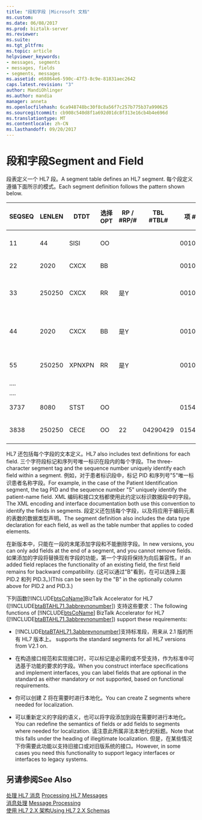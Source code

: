 ```yaml
---
title: "段和字段 |Microsoft 文档"
ms.custom: 
ms.date: 06/08/2017
ms.prod: biztalk-server
ms.reviewer: 
ms.suite: 
ms.tgt_pltfrm: 
ms.topic: article
helpviewer_keywords:
- messages, segments
- messages, fields
- segments, messages
ms.assetid: e68864e6-590c-47f3-8c9e-81831aec2642
caps.latest.revision: "3"
author: MandiOhlinger
ms.author: mandia
manager: anneta
ms.openlocfilehash: 6ca948748bc30f8c8a56f7c257b775b37a990625
ms.sourcegitcommit: cb908c540d8f1a692d01dc8f313e16cb4b4e696d
ms.translationtype: MT
ms.contentlocale: zh-CN
ms.lasthandoff: 09/20/2017
---
```

# <a name="segment-and-field"></a><span data-ttu-id="71c7d-102">段和字段</span><span class="sxs-lookup"><span data-stu-id="71c7d-102">Segment and Field</span></span>
<span data-ttu-id="71c7d-103">段表定义一个 HL7 段。</span><span class="sxs-lookup"><span data-stu-id="71c7d-103">A segment table defines an HL7 segment.</span></span> <span data-ttu-id="71c7d-104">每个段定义遵循下面所示的模式。</span><span class="sxs-lookup"><span data-stu-id="71c7d-104">Each segment definition follows the pattern shown below.</span></span>  
  
|<span data-ttu-id="71c7d-105">SEQ</span><span class="sxs-lookup"><span data-stu-id="71c7d-105">SEQ</span></span>|<span data-ttu-id="71c7d-106">LEN</span><span class="sxs-lookup"><span data-stu-id="71c7d-106">LEN</span></span>|<span data-ttu-id="71c7d-107">DT</span><span class="sxs-lookup"><span data-stu-id="71c7d-107">DT</span></span>|<span data-ttu-id="71c7d-108">选择</span><span class="sxs-lookup"><span data-stu-id="71c7d-108">OPT</span></span>|<span data-ttu-id="71c7d-109">RP / #</span><span class="sxs-lookup"><span data-stu-id="71c7d-109">RP/#</span></span>|<span data-ttu-id="71c7d-110">TBL #</span><span class="sxs-lookup"><span data-stu-id="71c7d-110">TBL#</span></span>|<span data-ttu-id="71c7d-111">项 #</span><span class="sxs-lookup"><span data-stu-id="71c7d-111">ITEM#</span></span>|<span data-ttu-id="71c7d-112">元素名称</span><span class="sxs-lookup"><span data-stu-id="71c7d-112">ELEMENT NAME</span></span>|  
|---------|---------|--------|---------|------------|-----------|------------|------------------|  
|<span data-ttu-id="71c7d-113">1</span><span class="sxs-lookup"><span data-stu-id="71c7d-113">1</span></span>|<span data-ttu-id="71c7d-114">4</span><span class="sxs-lookup"><span data-stu-id="71c7d-114">4</span></span>|<span data-ttu-id="71c7d-115">SI</span><span class="sxs-lookup"><span data-stu-id="71c7d-115">SI</span></span>|<span data-ttu-id="71c7d-116">O</span><span class="sxs-lookup"><span data-stu-id="71c7d-116">O</span></span>|||<span data-ttu-id="71c7d-117">00104</span><span class="sxs-lookup"><span data-stu-id="71c7d-117">00104</span></span>|<span data-ttu-id="71c7d-118">设置 PID 的 ID-</span><span class="sxs-lookup"><span data-stu-id="71c7d-118">Set ID - PID</span></span>|  
|<span data-ttu-id="71c7d-119">2</span><span class="sxs-lookup"><span data-stu-id="71c7d-119">2</span></span>|<span data-ttu-id="71c7d-120">20</span><span class="sxs-lookup"><span data-stu-id="71c7d-120">20</span></span>|<span data-ttu-id="71c7d-121">CX</span><span class="sxs-lookup"><span data-stu-id="71c7d-121">CX</span></span>|<span data-ttu-id="71c7d-122">B</span><span class="sxs-lookup"><span data-stu-id="71c7d-122">B</span></span>|||<span data-ttu-id="71c7d-123">00105</span><span class="sxs-lookup"><span data-stu-id="71c7d-123">00105</span></span>|<span data-ttu-id="71c7d-124">患者 ID</span><span class="sxs-lookup"><span data-stu-id="71c7d-124">Patient ID</span></span>|  
|<span data-ttu-id="71c7d-125">3</span><span class="sxs-lookup"><span data-stu-id="71c7d-125">3</span></span>|<span data-ttu-id="71c7d-126">250</span><span class="sxs-lookup"><span data-stu-id="71c7d-126">250</span></span>|<span data-ttu-id="71c7d-127">CX</span><span class="sxs-lookup"><span data-stu-id="71c7d-127">CX</span></span>|<span data-ttu-id="71c7d-128">R</span><span class="sxs-lookup"><span data-stu-id="71c7d-128">R</span></span>|<span data-ttu-id="71c7d-129">是</span><span class="sxs-lookup"><span data-stu-id="71c7d-129">Y</span></span>||<span data-ttu-id="71c7d-130">00106</span><span class="sxs-lookup"><span data-stu-id="71c7d-130">00106</span></span>|<span data-ttu-id="71c7d-131">患者标识符列表</span><span class="sxs-lookup"><span data-stu-id="71c7d-131">Patient Identifier List</span></span>|  
|<span data-ttu-id="71c7d-132">4</span><span class="sxs-lookup"><span data-stu-id="71c7d-132">4</span></span>|<span data-ttu-id="71c7d-133">20</span><span class="sxs-lookup"><span data-stu-id="71c7d-133">20</span></span>|<span data-ttu-id="71c7d-134">CX</span><span class="sxs-lookup"><span data-stu-id="71c7d-134">CX</span></span>|<span data-ttu-id="71c7d-135">B</span><span class="sxs-lookup"><span data-stu-id="71c7d-135">B</span></span>|<span data-ttu-id="71c7d-136">是</span><span class="sxs-lookup"><span data-stu-id="71c7d-136">Y</span></span>||<span data-ttu-id="71c7d-137">00107</span><span class="sxs-lookup"><span data-stu-id="71c7d-137">00107</span></span>|<span data-ttu-id="71c7d-138">备用患者 ID-PID</span><span class="sxs-lookup"><span data-stu-id="71c7d-138">Alternate Patient ID - PID</span></span>|  
|<span data-ttu-id="71c7d-139">5</span><span class="sxs-lookup"><span data-stu-id="71c7d-139">5</span></span>|<span data-ttu-id="71c7d-140">250</span><span class="sxs-lookup"><span data-stu-id="71c7d-140">250</span></span>|<span data-ttu-id="71c7d-141">XPN</span><span class="sxs-lookup"><span data-stu-id="71c7d-141">XPN</span></span>|<span data-ttu-id="71c7d-142">R</span><span class="sxs-lookup"><span data-stu-id="71c7d-142">R</span></span>|<span data-ttu-id="71c7d-143">是</span><span class="sxs-lookup"><span data-stu-id="71c7d-143">Y</span></span>||<span data-ttu-id="71c7d-144">00108</span><span class="sxs-lookup"><span data-stu-id="71c7d-144">00108</span></span>|<span data-ttu-id="71c7d-145">患者名称</span><span class="sxs-lookup"><span data-stu-id="71c7d-145">Patient Name</span></span>|  
|<span data-ttu-id="71c7d-146">..</span><span class="sxs-lookup"><span data-stu-id="71c7d-146">..</span></span>||||||||  
|<span data-ttu-id="71c7d-147">..</span><span class="sxs-lookup"><span data-stu-id="71c7d-147">..</span></span>||||||||  
|<span data-ttu-id="71c7d-148">37</span><span class="sxs-lookup"><span data-stu-id="71c7d-148">37</span></span>|<span data-ttu-id="71c7d-149">80</span><span class="sxs-lookup"><span data-stu-id="71c7d-149">80</span></span>|<span data-ttu-id="71c7d-150">ST</span><span class="sxs-lookup"><span data-stu-id="71c7d-150">ST</span></span>|<span data-ttu-id="71c7d-151">O</span><span class="sxs-lookup"><span data-stu-id="71c7d-151">O</span></span>|||<span data-ttu-id="71c7d-152">01541</span><span class="sxs-lookup"><span data-stu-id="71c7d-152">01541</span></span>|<span data-ttu-id="71c7d-153">大的压力</span><span class="sxs-lookup"><span data-stu-id="71c7d-153">Strain</span></span>|  
|<span data-ttu-id="71c7d-154">38</span><span class="sxs-lookup"><span data-stu-id="71c7d-154">38</span></span>|<span data-ttu-id="71c7d-155">250</span><span class="sxs-lookup"><span data-stu-id="71c7d-155">250</span></span>|<span data-ttu-id="71c7d-156">CE</span><span class="sxs-lookup"><span data-stu-id="71c7d-156">CE</span></span>|<span data-ttu-id="71c7d-157">O</span><span class="sxs-lookup"><span data-stu-id="71c7d-157">O</span></span>|<span data-ttu-id="71c7d-158">2</span><span class="sxs-lookup"><span data-stu-id="71c7d-158">2</span></span>|<span data-ttu-id="71c7d-159">0429</span><span class="sxs-lookup"><span data-stu-id="71c7d-159">0429</span></span>|<span data-ttu-id="71c7d-160">01542</span><span class="sxs-lookup"><span data-stu-id="71c7d-160">01542</span></span>|<span data-ttu-id="71c7d-161">生产类代码</span><span class="sxs-lookup"><span data-stu-id="71c7d-161">Production Class Code</span></span>|  
  
 <span data-ttu-id="71c7d-162">HL7 还包括每个字段的文本定义。</span><span class="sxs-lookup"><span data-stu-id="71c7d-162">HL7 also includes text definitions for each field.</span></span> <span data-ttu-id="71c7d-163">三个字符段标记和序列号唯一标识在段内的每个字段。</span><span class="sxs-lookup"><span data-stu-id="71c7d-163">The three-character segment tag and the sequence number uniquely identify each field within a segment.</span></span> <span data-ttu-id="71c7d-164">例如，对于患者标识段中，标记 PID 和序列号"5"唯一标识患者名称字段。</span><span class="sxs-lookup"><span data-stu-id="71c7d-164">For example, in the case of the Patient Identification segment, the tag PID and the sequence number "5" uniquely identify the patient-name field.</span></span> <span data-ttu-id="71c7d-165">XML 编码和接口文档都使用此约定以标识数据段中的字段。</span><span class="sxs-lookup"><span data-stu-id="71c7d-165">The XML encoding and interface documentation both use this convention to identify the fields in segments.</span></span> <span data-ttu-id="71c7d-166">段定义还包括每个字段，以及将应用于编码元素的表数的数据类型声明。</span><span class="sxs-lookup"><span data-stu-id="71c7d-166">The segment definition also includes the data type declaration for each field, as well as the table number that applies to coded elements.</span></span>  
  
 <span data-ttu-id="71c7d-167">在新版本中，只能在一段的末尾添加字段和不能删除字段。</span><span class="sxs-lookup"><span data-stu-id="71c7d-167">In new versions, you can only add fields at the end of a segment, and you cannot remove fields.</span></span> <span data-ttu-id="71c7d-168">如果添加的字段将替换现有字段的功能，第一个字段将保持为向后兼容性。</span><span class="sxs-lookup"><span data-stu-id="71c7d-168">If an added field replaces the functionality of an existing field, the first field remains for backward compatibility.</span></span> <span data-ttu-id="71c7d-169">(这可以通过"B"看到，在可以选择上面 PID.2 和列 PID.3。)</span><span class="sxs-lookup"><span data-stu-id="71c7d-169">(This can be seen by the "B" in the optionally column above for PID.2 and PID.3.)</span></span>  
  
 <span data-ttu-id="71c7d-170">下列函数[!INCLUDE[btsCoName](../../includes/btsconame-md.md)]BizTalk Accelerator for HL7 ([!INCLUDE[btaBTAHL71.3abbrevnonumber](../../includes/btabtahl71-3abbrevnonumber-md.md)]) 支持这些要求：</span><span class="sxs-lookup"><span data-stu-id="71c7d-170">The following functions of [!INCLUDE[btsCoName](../../includes/btsconame-md.md)] BizTalk Accelerator for HL7 ([!INCLUDE[btaBTAHL71.3abbrevnonumber](../../includes/btabtahl71-3abbrevnonumber-md.md)]) support these requirements:</span></span>  
  
-   [!INCLUDE[btaBTAHL71.3abbrevnonumber](../../includes/btabtahl71-3abbrevnonumber-md.md)]<span data-ttu-id="71c7d-171">支持标准段，用来从 2.1 版的所有 HL7 版本上。</span><span class="sxs-lookup"><span data-stu-id="71c7d-171"> supports the standard segments for all HL7 versions from V2.1 on.</span></span>  
  
-   <span data-ttu-id="71c7d-172">在构造接口规范和实现接口时，可以标记是必需的或不受支持，作为标准中可选基于功能的要求的字段。</span><span class="sxs-lookup"><span data-stu-id="71c7d-172">When you construct interface specifications and implement interfaces, you can label fields that are optional in the standard as either mandatory or not supported, based on functional requirements.</span></span>  
  
-   <span data-ttu-id="71c7d-173">你可以创建 Z 将在需要时进行本地化。</span><span class="sxs-lookup"><span data-stu-id="71c7d-173">You can create Z segments where needed for localization.</span></span>  
  
-   <span data-ttu-id="71c7d-174">可以重新定义的字段的语义，也可以将字段添加到段在需要时进行本地化。</span><span class="sxs-lookup"><span data-stu-id="71c7d-174">You can redefine the semantics of fields or add fields to segments where needed for localization.</span></span> <span data-ttu-id="71c7d-175">请注意此所属非法本地化的标题。</span><span class="sxs-lookup"><span data-stu-id="71c7d-175">Note that this falls under the heading of illegitimate localization.</span></span> <span data-ttu-id="71c7d-176">但是，在某些情况下你需要此功能以支持旧接口或对旧版系统的接口。</span><span class="sxs-lookup"><span data-stu-id="71c7d-176">However, in some cases you need this functionality to support legacy interfaces or interfaces to legacy systems.</span></span>  
  
## <a name="see-also"></a><span data-ttu-id="71c7d-177">另请参阅</span><span class="sxs-lookup"><span data-stu-id="71c7d-177">See Also</span></span>  
 <span data-ttu-id="71c7d-178">[处理 HL7 消息](../../adapters-and-accelerators/accelerator-hl7/processing-hl7-messages.md) </span><span class="sxs-lookup"><span data-stu-id="71c7d-178">[Processing HL7 Messages](../../adapters-and-accelerators/accelerator-hl7/processing-hl7-messages.md) </span></span>  
 <span data-ttu-id="71c7d-179">[消息处理](../../adapters-and-accelerators/accelerator-hl7/message-processing.md) </span><span class="sxs-lookup"><span data-stu-id="71c7d-179">[Message Processing](../../adapters-and-accelerators/accelerator-hl7/message-processing.md) </span></span>  
 [<span data-ttu-id="71c7d-180">使用 HL7 2.X 架构</span><span class="sxs-lookup"><span data-stu-id="71c7d-180">Using HL7 2.X Schemas</span></span>](../../adapters-and-accelerators/accelerator-hl7/using-hl7-2-x-schemas.md)